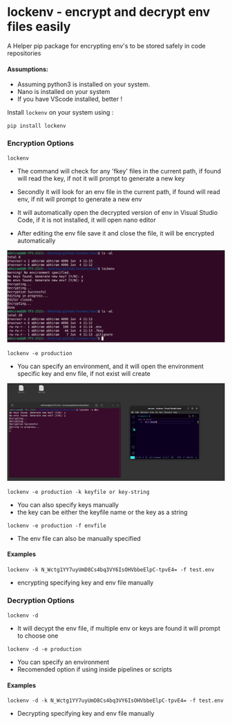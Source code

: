 # lockenv - encrypt and decrypt env files easily

A Helper pip package for encrypting env's to be stored safely in code repositories


#### Assumptions:

+ Assuming python3 is installed on your system.
+ Nano is installed on your system
+ If you have VScode installed, better !


Install `lockenv` on your system using : 

```
pip install lockenv
```

### Encryption Options

```
lockenv
```

+ The command will check for any 'fkey' files in the current path, if found will read the key, if not it will prompt to generate a new key

+ Secondly it will look for an env file in the current path, if found will read env, if nit will prompt to generate a new env

+ It will automatically open the decrypted version of env in Visual Studio Code, if it is not installed, it will open nano editor

+ After editing the env file save it and close the file, it will be encrypted automatically

![Default command Screenshot](https://raw.githubusercontent.com/abhiramsreekumar/lockenv/main/screenshots/default.png)

```
lockenv -e production
```
+ You can specify an environment, and it will open the environment specific key and env file, if not exist will create

![Default command Screenshot](https://raw.githubusercontent.com/abhiramsreekumar/lockenv/main/screenshots/environment-specific.png)

```
lockenv -e production -k keyfile or key-string
```

+ You can also specify keys manually
+ the key can be either the keyfile name or the key as a string

```
lockenv -e production -f envfile
```
+ The env file can also be manually specified

#### Examples
```
lockenv -k N_Wctg1YY7uyUmD8Cs4bq3VY6IsOHVbbeElpC-tpvE4= -f test.env
```
+ encrypting specifying key and env file manually


### Decryption Options

```
lockenv -d
```
+ It will decypt the env file, if multiple env or keys are found it will prompt to choose one

```
lockenv -d -e production
```
+ You can specify an environment 
+ Recomended option if using inside pipelines or scripts


#### Examples
```
lockenv -d -k N_Wctg1YY7uyUmD8Cs4bq3VY6IsOHVbbeElpC-tpvE4= -f test.env
```
+ Decrypting specifying key and env file manually

